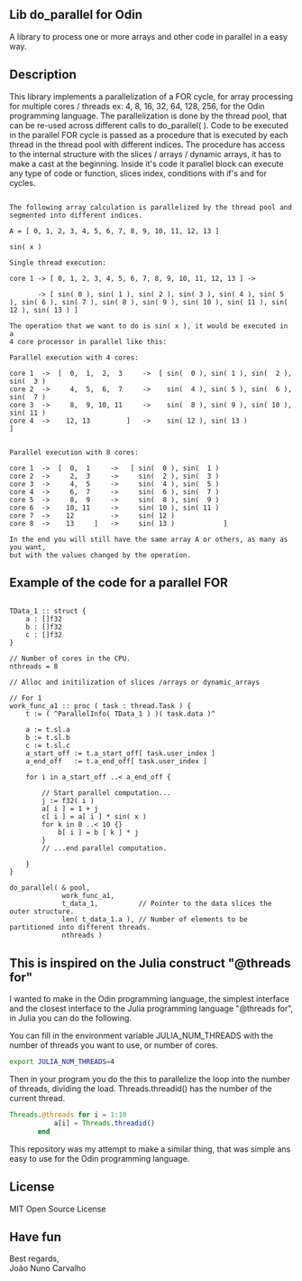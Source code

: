 ## Lib do_parallel for Odin
A library to process one or more arrays and other code in parallel in a easy way. 

## Description
This library implements a parallelization of a FOR cycle, for array processing for multiple cores / threads ex: 4, 8, 16, 32, 64, 128, 256, for the Odin programming language. The parallelization is done by the thread pool, that can be re-used across different calls to do_parallel( ). Code to be executed in the parallel FOR cycle is passed as a procedure that is executed by each thread in the thread pool with different indices. The procedure has access to the internal structure with the slices / arrays / dynamic arrays, it has to make a cast at the beginning. Inside it's code it parallel block can execute any type of code or function, slices index, conditions with if's and for cycles.

```

The following array calculation is parallelized by the thread pool and
segmented into different indices.
  
A = [ 0, 1, 2, 3, 4, 5, 6, 7, 8, 9, 10, 11, 12, 13 ]

sin( x )

Single thread execution:

core 1 -> [ 0, 1, 2, 3, 4, 5, 6, 7, 8, 9, 10, 11, 12, 13 ] -> 
        
       -> [ sin( 0 ), sin( 1 ), sin( 2 ), sin( 3 ), sin( 4 ), sin( 5 ), sin( 6 ), sin( 7 ), sin( 8 ), sin( 9 ), sin( 10 ), sin( 11 ), sin( 12 ), sin( 13 ) ]

The operation that we want to do is sin( x ), it would be executed in a
4 core processor in parallel like this:

Parallel execution with 4 cores:

core 1  ->  [  0,  1,  2,  3     ->  [ sin(  0 ), sin( 1 ), sin(  2 ), sin(  3 )   
core 2  ->     4,  5,  6,  7     ->    sin(  4 ), sin( 5 ), sin(  6 ), sin(  7 )  
core 3  ->     8,  9, 10, 11     ->    sin(  8 ), sin( 9 ), sin( 10 ), sin( 11 )  
core 4  ->    12, 13         ]   ->    sin( 12 ), sin( 13 )                      ]


Parallel execution with 8 cores:
  
core 1  ->  [  0,  1     ->   [ sin(  0 ), sin(  1 )
core 2  ->     2,  3     ->     sin(  2 ), sin(  3 )
core 3  ->     4,  5     ->     sin(  4 ), sin(  5 )
core 4  ->     6,  7     ->     sin(  6 ), sin(  7 )
core 5  ->     8,  9     ->     sin(  8 ), sin(  9 )
core 6  ->    10, 11     ->     sin( 10 ), sin( 11 )
core 7  ->    12         ->     sin( 12 )
core 8  ->    13     ]   ->     sin( 13 )            ]

In the end you will still have the same array A or others, as many as you want,
but with the values changed by the operation.

```

## Example of the code for a parallel FOR

``` odin

TData_1 :: struct {
    a : []f32
    b : []f32
    c : []f32
} 

// Number of cores in the CPU.
nthreads = 8

// Alloc and initilization of slices /arrays or dynamic_arrays

// For 1
work_func_a1 :: proc ( task : thread.Task ) {
    t := ( ^ParallelInfo( TData_1 ) )( task.data )^

    a := t.sl.a
    b := t.sl.b
    c := t.sl.c
    a_start_off := t.a_start_off[ task.user_index ]
    a_end_off   := t.a_end_off[ task.user_index ]
    
    for i in a_start_off ..< a_end_off {
        
        // Start parallel computation...  
        j := f32( i )
        a[ i ] = 1 + j
        c[ i ] = a[ i ] * sin( x )
        for k in 0 ..< 10 {}
            b[ i ] = b [ k ] * j
        }
        // ...end parallel computation.

    }
}

do_parallel( & pool,
             work_func_a1,
             t_data_1,          // Pointer to the data slices the outer structure.
             len( t_data_1.a ), // Number of elements to be partitioned into different threads.
             nthreads ) 

```

## This is inspired on the Julia construct "@threads for"
I wanted to make in the Odin programming language, the simplest interface and the closest interface to the Julia programming language "@threads for", in Julia you can do the following.

You can fill in the environment variable JULIA_NUM_THREADS with the number of threads you want to use, or number of cores. 

``` bash
export JULIA_NUM_THREADS=4
```

Then in your program you do the this to parallelize the loop into the number of threads, dividing the load. Threads.threadid() has the number of the current thread.

``` julia
Threads.@threads for i = 1:10
           a[i] = Threads.threadid()
       end
```

This repository was my attempt to make a similar thing, that was simple ans easy to use for the Odin programming language.

## License
MIT Open Source License

## Have fun
Best regards, <br>
João Nuno Carvalho




